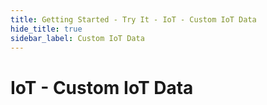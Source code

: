```yaml
---
title: Getting Started - Try It - IoT - Custom IoT Data
hide_title: true
sidebar_label: Custom IoT Data
---
```


# IoT - Custom IoT Data
